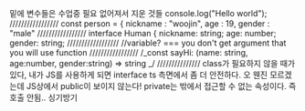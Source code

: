밑에 변수들은 수업중 필요 없어져서 지운 것들
console.log("Hello world");
/////////////////
const person = {
nickname : "woojin",
age : 19,
gender : "male"
/////////////////
interface Human {
nickname: string;
age: number;
gender: string;
//////////////////
//variable? === you don't get argument that you will use function
/////////////////
/_const sayHi: (name: string, age:number, gender:string) => string _/
///////////////
class가 필요하지 않을 때가 있다, 내가 JS를 사용하게 되면 interface
ts 측면에서 좀 더 안전하다. 오 웬진 모르겠는데 JS상에서 public이 보이지 않는다!
private는 밖에서 접근할 수 없는 속성이다. 즉 호출 안됨.. 싱기방기
